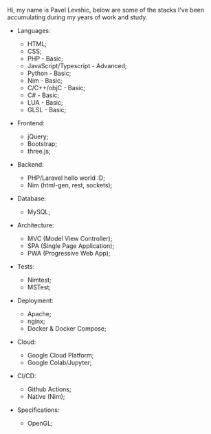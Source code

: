 
Hi, my name is Pavel Levshic, below are some of the stacks I've been accumulating during my years of work and study.

- Languages:
    - HTML;
    - CSS;
    - PHP - Basic;
    - JavaScript/Typescript - Advanced;
    - Python - Basic;
    - Nim - Basic;
    - C/C++/objC - Basic;
    - C# - Basic;
    - LUA - Basic;
    - GLSL - Basic;

- Frontend:
    - jQuery;
    - Bootstrap;
    - three.js;

- Backend:
    - PHP/Laravel hello world :D;
    - Nim (html-gen, rest, sockets);

- Database:
    - MySQL;
 
- Architecture:
    - MVC (Model View Controller);
    - SPA (Single Page Application);
    - PWA (Progressive Web App);
   
- Tests:
    - Nimtest;
    - MSTest;

- Deployment:
    - Apache;
    - nginx;
    - Docker & Docker Compose;

- Cloud:
    - Google Cloud Platform;
    - Google Colab/Jupyter;

- CI/CD:
    - Github Actions;
    - Native (Nim);
    
- Specifications:
    - OpenGL;
